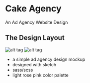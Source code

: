 # Cake Agency
An Ad Agency Website Design

## The Design Layout
![alt tag](https://cloud.githubusercontent.com/assets/16334022/21438687/3a66101e-c83f-11e6-9fb5-36d6ddcd1faa.png)
![alt tag](https://cloud.githubusercontent.com/assets/16334022/21438862/f6d0b6fa-c83f-11e6-8cb4-fb3a14141788.png)

- a simple ad agency design mockup
- designed with sketch
- sass/scss
- light rose pink color palette
